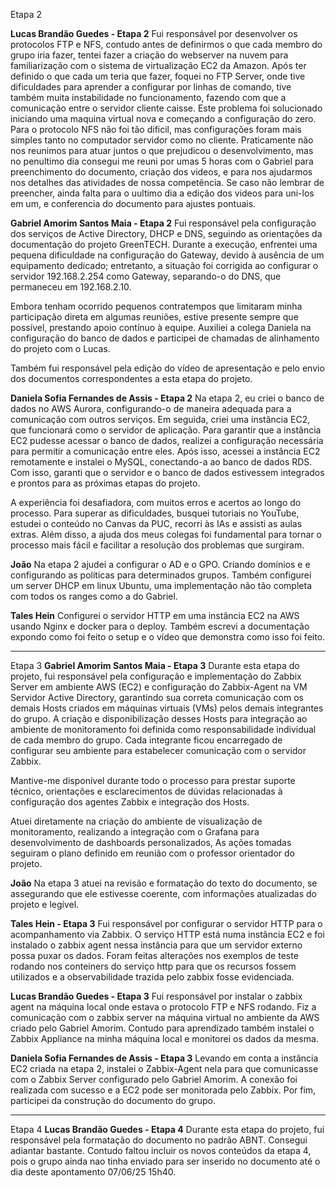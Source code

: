 Etapa 2 

**Lucas Brandão Guedes - Etapa 2**
Fui responsável por desenvolver os protocolos FTP e NFS, contudo antes de definirmos o que cada membro do grupo iria fazer, tentei fazer a criação do webserver na nuvem para familiarização com o sistema de virtualização EC2 da Amazon.
Após ter definido o que cada um teria que fazer, foquei no FTP Server, onde tive dificuldades para aprender a configurar por linhas de comando, tive também muita instabilidade no funcionamento, fazendo com que a comunicação entre o servidor cliente caisse. Este problema foi solucionado iniciando uma maquina virtual nova e começando a configuração do zero.
Para o protocolo NFS não foi tão dificil, mas configurações foram mais simples tanto no computador servidor como no cliente.
Praticamente não nos reunimos para atuar juntos o que prejudicou o desenvolvimento, mas no penultimo dia consegui me reuni por umas 5 horas com o Gabriel para preenchimento do documento, criação dos videos, e para nos ajudarmos nos detalhes das atividades de nossa competência.
Se caso não lembrar de preencher, ainda falta para o uultimo dia a edição dos videos para uni-los em um, e conferencia do documento para ajustes pontuais.

**Gabriel Amorim Santos Maia - Etapa 2**
Fui responsável pela configuração dos serviços de Active Directory, DHCP e DNS, seguindo as orientações da documentação do projeto GreenTECH. Durante a execução, enfrentei uma pequena dificuldade na configuração do Gateway, devido à ausência de um equipamento dedicado; entretanto, a situação foi corrigida ao configurar o servidor 192.168.2.254 como Gateway, separando-o do DNS, que permaneceu em 192.168.2.10.

Embora tenham ocorrido pequenos contratempos que limitaram minha participação direta em algumas reuniões, estive presente sempre que possível, prestando apoio contínuo à equipe. Auxiliei a colega Daniela na configuração do banco de dados e participei de chamadas de alinhamento do projeto com o Lucas.

Também fui responsável pela edição do vídeo de apresentação e pelo envio dos documentos correspondentes a esta etapa do projeto.

**Daniela Sofia Fernandes de Assis - Etapa 2**
Na etapa 2, eu criei o banco de dados no AWS Aurora, configurando-o de maneira adequada para a comunicação com outros serviços. Em seguida, criei uma instância EC2, que funcionará como o servidor de aplicação. Para garantir que a instância EC2 pudesse acessar o banco de dados, realizei a configuração necessária para permitir a comunicação entre eles. Após isso, acessei a instância EC2 remotamente e instalei o MySQL, conectando-a ao banco de dados RDS. Com isso, garanti que o servidor e o banco de dados estivessem integrados e prontos para as próximas etapas do projeto.

A experiência foi desafiadora, com muitos erros e acertos ao longo do processo. Para superar as dificuldades, busquei tutoriais no YouTube, estudei o conteúdo no Canvas da PUC, recorri às IAs e assisti as aulas extras. Além disso, a ajuda dos meus colegas foi fundamental para tornar o processo mais fácil e facilitar a resolução dos problemas que surgiram.

**João**
Na etapa 2 ajudei a configurar o AD e o GPO. Criando domínios e e configurando as políticas para determinados grupos. Também configurei um server DHCP em linux Ubuntu, uma implementação não tão completa com todos os ranges como a do Gabriel.

**Tales Hein**
Configurei o servidor HTTP em uma instância EC2 na AWS usando Nginx e docker para o deploy. Também escrevi a documentação expondo como foi feito o setup e o vídeo que demonstra como isso foi feito.

______________________________________________________________________________________________________________________________________________________________________________________________________________________________

Etapa 3 
**Gabriel Amorim Santos Maia - Etapa 3**
Durante esta etapa do projeto, fui responsável pela configuração e implementação do Zabbix Server em ambiente AWS (EC2) e configuração do Zabbix-Agent na VM Servidor Active Directory, garantindo sua correta comunicação com os demais Hosts criados em máquinas virtuais (VMs) pelos demais integrantes do grupo. A criação e disponibilização desses Hosts para integração ao ambiente de monitoramento foi definida como responsabilidade individual de cada membro do grupo. Cada integrante ficou encarregado de configurar seu ambiente para estabelecer comunicação com o servidor Zabbix.

Mantive-me disponível durante todo o processo para prestar suporte técnico, orientações e esclarecimentos de dúvidas relacionadas à configuração dos agentes Zabbix e integração dos Hosts.

Atuei diretamente na criação do ambiente de visualização de monitoramento, realizando a integração com o Grafana para desenvolvimento de dashboards personalizados, As ações tomadas seguiram o plano definido em reunião com o professor orientador do projeto.

**João**
Na etapa 3 atuei na revisão e formatação do texto do documento, se assegurando que ele estivesse coerente, com informações atualizadas do projeto e legível.

**Tales Hein - Etapa 3**
Fui responsável por configurar o servidor HTTP para o acompanhamento via Zabbix. O serviço HTTP está numa instância EC2 e foi instalado o zabbix agent nessa instância para que um servidor externo possa puxar os dados. Foram feitas alterações nos exemplos de teste rodando nos conteiners do serviço http para que os recursos fossem utilizados e a observabilidade trazida pelo zabbix fosse evidenciada.

**Lucas Brandão Guedes - Etapa 3**
Fui responsável por instalar o zabbix agent na máquina local onde estava o protocolo FTP e NFS rodando. Fiz a comunicação com o zabbix server na máquina virtual no ambiente da AWS criado pelo Gabriel Amorim. 
Contudo para aprendizado também instalei o Zabbix Appliance na minha máquina local e monitorei os dados da mesma.

**Daniela Sofia Fernandes de Assis - Etapa 3**
Levando em conta a instância EC2 criada na etapa 2, instalei o Zabbix-Agent nela para que comunicasse com o Zabbix Server configurado pelo Gabriel Amorim. A conexão foi realizada com sucesso e a EC2 pode ser monitorada pelo Zabbix. Por fim, participei da construção do documento do grupo.

______________________________________________________________________________________________________________________________________________________________________________________________________________________________

Etapa 4 
**Lucas Brandão Guedes - Etapa 4**
Durante esta etapa do projeto, fui responsável pela formatação do documento no padrão ABNT. Consegui adiantar bastante. Contudo faltou incluir os novos conteúdos da etapa 4, pois o grupo ainda nao tinha enviado para ser inserido no documento até o dia deste apontamento 07/06/25 15h40.


